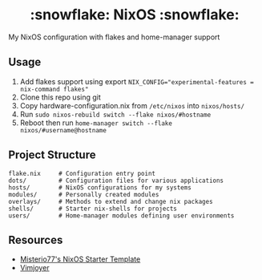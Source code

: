 <h1 align="center"> :snowflake: NixOS :snowflake: </h1>
My NixOS configuration with flakes and home-manager support

## Usage
1. Add flakes support using export `NIX_CONFIG="experimental-features = nix-command flakes"`
2. Clone this repo using git
3. Copy hardware-configuration.nix from `/etc/nixos` into `nixos/hosts/`
4. Run `sudo nixos-rebuild switch --flake nixos/#hostname`
5. Reboot then run `home-manager switch --flake nixos/#username@hostname`

## Project Structure
```
flake.nix     # Configuration entry point
dots/         # Configuration files for various applications
hosts/        # NixOS configurations for my systems
modules/      # Personally created modules
overlays/     # Methods to extend and change nix packages
shells/       # Starter nix-shells for projects
users/        # Home-manager modules defining user environments
```

## Resources
* [Misterio77's NixOS Starter Template](https://github.com/Misterio77/nix-starter-configs)
* [Vimjoyer](https://www.youtube.com/@vimjoyer)
